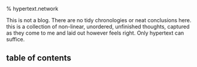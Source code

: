 % hypertext.network

This is not a blog. There are no tidy chronologies or neat conclusions here.
this is a collection of non-linear, unordered, unfinished thoughts, captured as
they come to me and laid out however feels right. Only hypertext can suffice.

## table of contents

~~~TOC~~~